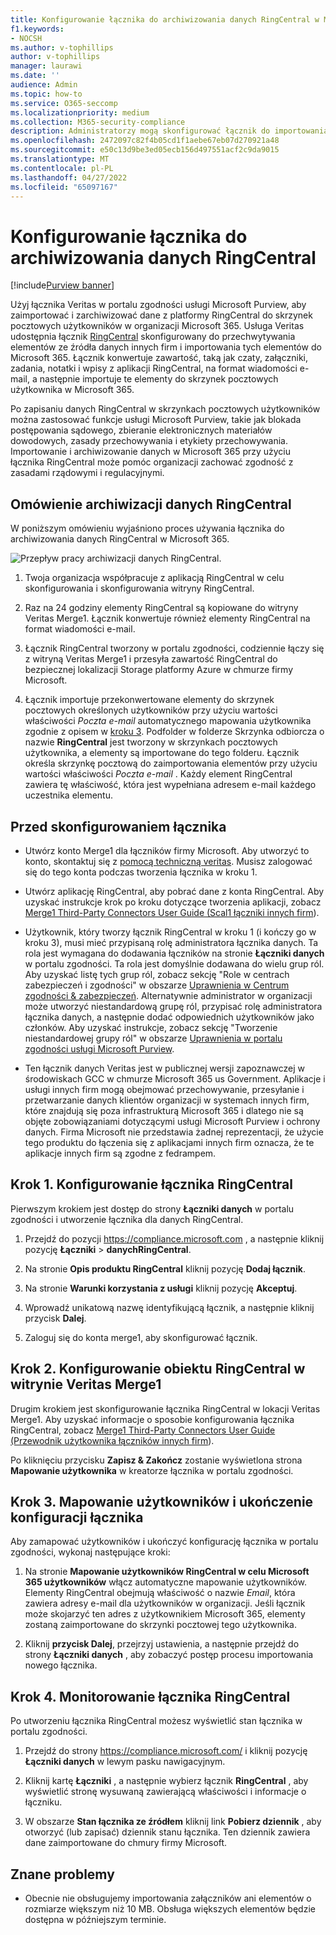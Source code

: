 ```yaml
---
title: Konfigurowanie łącznika do archiwizowania danych RingCentral w Microsoft 365
f1.keywords:
- NOCSH
ms.author: v-tophillips
author: v-tophillips
manager: laurawi
ms.date: ''
audience: Admin
ms.topic: how-to
ms.service: O365-seccomp
ms.localizationpriority: medium
ms.collection: M365-security-compliance
description: Administratorzy mogą skonfigurować łącznik do importowania i archiwizowania danych RingCentral z usługi Veritas do Microsoft 365. Ten łącznik umożliwia archiwizowanie danych ze źródeł danych innych firm w Microsoft 365. Po archiwizacji tych danych można używać funkcji zgodności, takich jak blokada prawna, zbieranie elektronicznych materiałów dowodowych i zasady przechowywania, do zarządzania danymi innych firm.
ms.openlocfilehash: 2472097c82f4b05cd1f1aebe67eb07d270921a48
ms.sourcegitcommit: e50c13d9be3ed05ecb156d497551acf2c9da9015
ms.translationtype: MT
ms.contentlocale: pl-PL
ms.lasthandoff: 04/27/2022
ms.locfileid: "65097167"
---
```

# <a name="set-up-a-connector-to-archive-ringcentral-data"></a>Konfigurowanie łącznika do archiwizowania danych RingCentral

[!include[Purview banner](../includes/purview-rebrand-banner.md)]

Użyj łącznika Veritas w portalu zgodności usługi Microsoft Purview, aby zaimportować i zarchiwizować dane z platformy RingCentral do skrzynek pocztowych użytkowników w organizacji Microsoft 365. Usługa Veritas udostępnia łącznik [RingCentral](https://www.veritas.com/insights/merge1/ringcentral) skonfigurowany do przechwytywania elementów ze źródła danych innych firm i importowania tych elementów do Microsoft 365. Łącznik konwertuje zawartość, taką jak czaty, załączniki, zadania, notatki i wpisy z aplikacji RingCentral, na format wiadomości e-mail, a następnie importuje te elementy do skrzynek pocztowych użytkownika w Microsoft 365.

Po zapisaniu danych RingCentral w skrzynkach pocztowych użytkowników można zastosować funkcje usługi Microsoft Purview, takie jak blokada postępowania sądowego, zbieranie elektronicznych materiałów dowodowych, zasady przechowywania i etykiety przechowywania. Importowanie i archiwizowanie danych w Microsoft 365 przy użyciu łącznika RingCentral może pomóc organizacji zachować zgodność z zasadami rządowymi i regulacyjnymi.

## <a name="overview-of-archiving-ringcentral-data"></a>Omówienie archiwizacji danych RingCentral

W poniższym omówieniu wyjaśniono proces używania łącznika do archiwizowania danych RingCentral w Microsoft 365.

![Przepływ pracy archiwizacji danych RingCentral.](../media/RingCentralConnectorWorkflow.png)

1. Twoja organizacja współpracuje z aplikacją RingCentral w celu skonfigurowania i skonfigurowania witryny RingCentral.

2. Raz na 24 godziny elementy RingCentral są kopiowane do witryny Veritas Merge1. Łącznik konwertuje również elementy RingCentral na format wiadomości e-mail.

3. Łącznik RingCentral tworzony w portalu zgodności, codziennie łączy się z witryną Veritas Merge1 i przesyła zawartość RingCentral do bezpiecznej lokalizacji Storage platformy Azure w chmurze firmy Microsoft.

4. Łącznik importuje przekonwertowane elementy do skrzynek pocztowych określonych użytkowników przy użyciu wartości właściwości *Poczta e-mail* automatycznego mapowania użytkownika zgodnie z opisem w [kroku 3](#step-3-map-users-and-complete-the-connector-setup). Podfolder w folderze Skrzynka odbiorcza o nazwie **RingCentral** jest tworzony w skrzynkach pocztowych użytkownika, a elementy są importowane do tego folderu. Łącznik określa skrzynkę pocztową do zaimportowania elementów przy użyciu wartości właściwości *Poczta e-mail* . Każdy element RingCentral zawiera tę właściwość, która jest wypełniana adresem e-mail każdego uczestnika elementu.

## <a name="before-you-set-up-a-connector"></a>Przed skonfigurowaniem łącznika

- Utwórz konto Merge1 dla łączników firmy Microsoft. Aby utworzyć to konto, skontaktuj się z [pomocą techniczną veritas](https://www.veritas.com/form/requestacall/ms-connectors-contact). Musisz zalogować się do tego konta podczas tworzenia łącznika w kroku 1.

- Utwórz aplikację RingCentral, aby pobrać dane z konta RingCentral. Aby uzyskać instrukcje krok po kroku dotyczące tworzenia aplikacji, zobacz [Merge1 Third-Party Connectors User Guide (Scal1 łączniki innych firm](https://docs.ms.merge1.globanetportal.com/Merge1%20Third-Party%20Connectors%20RingCentral%20User%20Guide.pdf)).

- Użytkownik, który tworzy łącznik RingCentral w kroku 1 (i kończy go w kroku 3), musi mieć przypisaną rolę administratora łącznika danych. Ta rola jest wymagana do dodawania łączników na stronie **Łączniki danych** w portalu zgodności. Ta rola jest domyślnie dodawana do wielu grup ról. Aby uzyskać listę tych grup ról, zobacz sekcję "Role w centrach zabezpieczeń i zgodności" w obszarze [Uprawnienia w Centrum zgodności & zabezpieczeń](../security/office-365-security/permissions-in-the-security-and-compliance-center.md#roles-in-the-security--compliance-center). Alternatywnie administrator w organizacji może utworzyć niestandardową grupę ról, przypisać rolę administratora łącznika danych, a następnie dodać odpowiednich użytkowników jako członków. Aby uzyskać instrukcje, zobacz sekcję "Tworzenie niestandardowej grupy ról" w obszarze [Uprawnienia w portalu zgodności usługi Microsoft Purview](microsoft-365-compliance-center-permissions.md#create-a-custom-role-group).

- Ten łącznik danych Veritas jest w publicznej wersji zapoznawczej w środowiskach GCC w chmurze Microsoft 365 us Government. Aplikacje i usługi innych firm mogą obejmować przechowywanie, przesyłanie i przetwarzanie danych klientów organizacji w systemach innych firm, które znajdują się poza infrastrukturą Microsoft 365 i dlatego nie są objęte zobowiązaniami dotyczącymi usługi Microsoft Purview i ochrony danych. Firma Microsoft nie przedstawia żadnej reprezentacji, że użycie tego produktu do łączenia się z aplikacjami innych firm oznacza, że te aplikacje innych firm są zgodne z fedrampem.

## <a name="step-1-set-up-the-ringcentral-connector"></a>Krok 1. Konfigurowanie łącznika RingCentral

Pierwszym krokiem jest dostęp do strony **Łączniki danych** w portalu zgodności i utworzenie łącznika dla danych RingCentral.

1. Przejdź do pozycji <https://compliance.microsoft.com> , a następnie kliknij pozycję **Łączniki** >  **danychRingCentral**.

2. Na stronie **Opis produktu RingCentral** kliknij pozycję **Dodaj łącznik**.

3. Na stronie **Warunki korzystania z usługi** kliknij pozycję **Akceptuj**.

4. Wprowadź unikatową nazwę identyfikującą łącznik, a następnie kliknij przycisk **Dalej**.

5. Zaloguj się do konta merge1, aby skonfigurować łącznik.

## <a name="step-2-configure-the-ringcentral-on-the-veritas-merge1-site"></a>Krok 2. Konfigurowanie obiektu RingCentral w witrynie Veritas Merge1

Drugim krokiem jest skonfigurowanie łącznika RingCentral w lokacji Veritas Merge1. Aby uzyskać informacje o sposobie konfigurowania łącznika RingCentral, zobacz [Merge1 Third-Party Connectors User Guide (Przewodnik użytkownika łączników innych firm](https://docs.ms.merge1.globanetportal.com/Merge1%20Third-Party%20Connectors%20RingCentral%20User%20Guide.pdf)).

Po kliknięciu przycisku **Zapisz & Zakończ** zostanie wyświetlona strona **Mapowanie użytkownika** w kreatorze łącznika w portalu zgodności.

## <a name="step-3-map-users-and-complete-the-connector-setup"></a>Krok 3. Mapowanie użytkowników i ukończenie konfiguracji łącznika

Aby zamapować użytkowników i ukończyć konfigurację łącznika w portalu zgodności, wykonaj następujące kroki:

1. Na stronie **Mapowanie użytkowników RingCentral w celu Microsoft 365 użytkowników** włącz automatyczne mapowanie użytkowników. Elementy RingCentral obejmują właściwość o nazwie *Email*, która zawiera adresy e-mail dla użytkowników w organizacji. Jeśli łącznik może skojarzyć ten adres z użytkownikiem Microsoft 365, elementy zostaną zaimportowane do skrzynki pocztowej tego użytkownika.

2. Kliknij **przycisk Dalej**, przejrzyj ustawienia, a następnie przejdź do strony **Łączniki danych** , aby zobaczyć postęp procesu importowania nowego łącznika.

## <a name="step-4-monitor-the-ringcentral-connector"></a>Krok 4. Monitorowanie łącznika RingCentral

Po utworzeniu łącznika RingCentral możesz wyświetlić stan łącznika w portalu zgodności.

1. Przejdź do strony <https://compliance.microsoft.com/> i kliknij pozycję **Łączniki danych** w lewym pasku nawigacyjnym.

2. Kliknij kartę **Łączniki** , a następnie wybierz łącznik **RingCentral** , aby wyświetlić stronę wysuwaną zawierającą właściwości i informacje o łączniku.

3. W obszarze **Stan łącznika ze źródłem** kliknij link **Pobierz dziennik** , aby otworzyć (lub zapisać) dziennik stanu łącznika. Ten dziennik zawiera dane zaimportowane do chmury firmy Microsoft.

## <a name="known-issues"></a>Znane problemy

- Obecnie nie obsługujemy importowania załączników ani elementów o rozmiarze większym niż 10 MB. Obsługa większych elementów będzie dostępna w późniejszym terminie.
